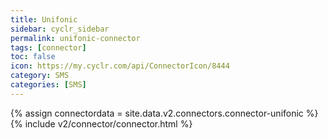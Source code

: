 ```yaml
---
title: Unifonic
sidebar: cyclr_sidebar
permalink: unifonic-connector
tags: [connector]
toc: false
icon: https://my.cyclr.com/api/ConnectorIcon/8444
category: SMS
categories: [SMS]
---
```

{% assign connectordata = site.data.v2.connectors.connector-unifonic %}
{% include v2/connector/connector.html %}	